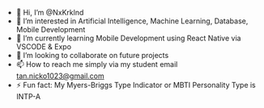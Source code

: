 - 👋 Hi, I’m @NxKrklnd
- 👀 I’m interested in Artificial Intelligence, Machine Learning, Database, Mobile Development 
- 🌱 I’m currently learning Mobile Development using React Native via VSCODE & Expo
- 💞️ I’m looking to collaborate on future projects
- 📫 How to reach me simply via my student email tan.nicko1023@gmail.com
- ⚡ Fun fact: My Myers-Briggs Type Indicator or MBTI Personality Type is INTP-A

<!---
NxKrklnd/NxKrklnd is a ✨ special ✨ repository because its `README.md` (this file) appears on your GitHub profile.
You can click the Preview link to take a look at your changes.
--->
